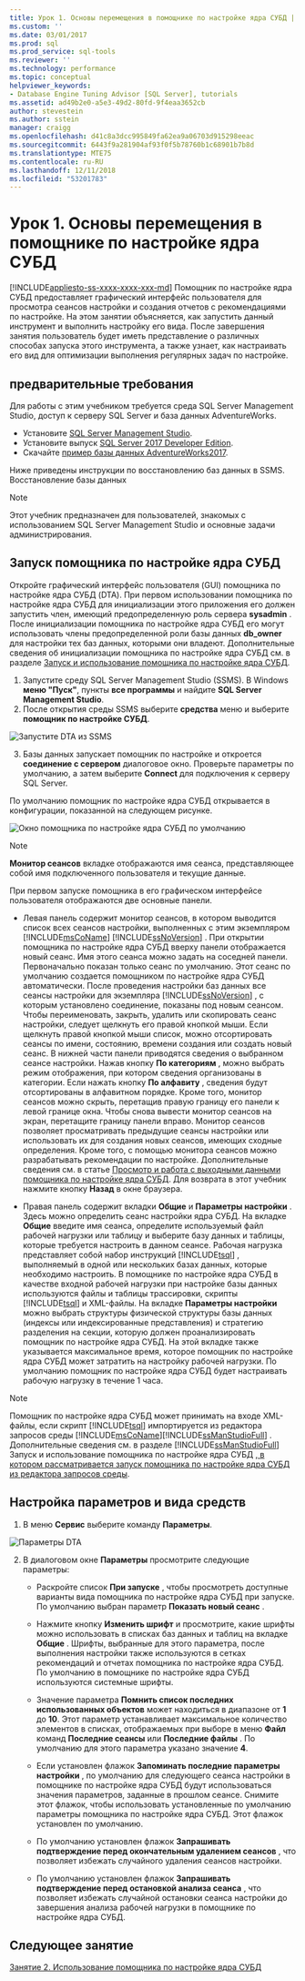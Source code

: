 ```yaml
---
title: Урок 1. Основы перемещения в помощнике по настройке ядра СУБД | Документация Майкрософт
ms.custom: ''
ms.date: 03/01/2017
ms.prod: sql
ms.prod_service: sql-tools
ms.reviewer: ''
ms.technology: performance
ms.topic: conceptual
helpviewer_keywords:
- Database Engine Tuning Advisor [SQL Server], tutorials
ms.assetid: ad49b2e0-a5e3-49d2-80fd-9f4eaa3652cb
author: stevestein
ms.author: sstein
manager: craigg
ms.openlocfilehash: d41c8a3dcc995849fa62ea9a06703d915298eeac
ms.sourcegitcommit: 6443f9a281904af93f0f5b78760b1c68901b7b8d
ms.translationtype: MTE75
ms.contentlocale: ru-RU
ms.lasthandoff: 12/11/2018
ms.locfileid: "53201783"
---
```

# <a name="lesson-1-basic-navigation-in-database-engine-tuning-advisor"></a>Урок 1. Основы перемещения в помощнике по настройке ядра СУБД
[!INCLUDE[appliesto-ss-xxxx-xxxx-xxx-md](../../includes/appliesto-ss-xxxx-xxxx-xxx-md.md)]
Помощник по настройке ядра СУБД предоставляет графический интерфейс пользователя для просмотра сеансов настройки и создания отчетов с рекомендациями по настройке. На этом занятии объясняется, как запустить данный инструмент и выполнить настройку его вида. После завершения занятия пользователь будет иметь представление о различных способах запуска этого инструмента, а также узнает, как настраивать его вид для оптимизации выполнения регулярных задач по настройке.  

## <a name="prerequisites"></a>предварительные требования 

Для работы с этим учебником требуется среда SQL Server Management Studio, доступ к серверу SQL Server и база данных AdventureWorks.

- Установите [SQL Server Management Studio](https://docs.microsoft.com/sql/ssms/download-sql-server-management-studio-ssms).
- Установите выпуск [SQL Server 2017 Developer Edition](https://www.microsoft.com/sql-server/sql-server-downloads).
- Скачайте [пример базы данных AdventureWorks2017](https://docs.microsoft.com/sql/samples/adventureworks-install-configure?view=sql-server-2017).


Ниже приведены инструкции по восстановлению баз данных в SSMS. Восстановление базы данных

  >[!NOTE]
  > Этот учебник предназначен для пользователей, знакомых с использованием SQL Server Management Studio и основные задачи администрирования. 
  

## <a name="launch-database-tuning-advisor"></a>Запуск помощника по настройке ядра СУБД 
Откройте графический интерфейс пользователя (GUI) помощника по настройке ядра СУБД (DTA). При первом использовании помощника по настройке ядра СУБД для инициализации этого приложения его должен запустить член, имеющий предопределенную роль сервера **sysadmin** . После инициализации помощника по настройке ядра СУБД его могут использовать члены предопределенной роли базы данных **db_owner** для настройки тех баз данных, которыми они владеют. Дополнительные сведения об инициализации помощника по настройке ядра СУБД см. в разделе [Запуск и использование помощника по настройке ядра СУБД](../../relational-databases/performance/start-and-use-the-database-engine-tuning-advisor.md).  
  
1. Запустите среду SQL Server Management Studio (SSMS). В Windows **меню "Пуск"**, пункты **все программы** и найдите **SQL Server Management Studio**. 
2. После открытия среды SSMS выберите **средства** меню и выберите **помощник по настройке СУБД**. 

  ![Запустите DTA из SSMS](media/dta-tutorials/launch-dta.png)

3. Базы данных запускает помощник по настройке и откроется **соединение с сервером** диалоговое окно. Проверьте параметры по умолчанию, а затем выберите **Connect** для подключения к серверу SQL Server.  
  
По умолчанию помощник по настройке ядра СУБД открывается в конфигурации, показанной на следующем рисунке.  
  
![Окно помощника по настройке ядра СУБД по умолчанию](media/dta-tutorials/dta-default-gui.png)
  
> [!NOTE]  
> **Монитор сеансов** вкладке отображаются имя сеанса, представляющее собой имя подключенного пользователя и текущие данные. 
  
При первом запуске помощника в его графическом интерфейсе пользователя отображаются две основные панели.  
  
-   Левая панель содержит монитор сеансов, в котором выводится список всех сеансов настройки, выполненных с этим экземпляром [!INCLUDE[msCoName](../../includes/msconame-md.md)] [!INCLUDE[ssNoVersion](../../includes/ssnoversion-md.md)] . При открытии помощника по настройке ядра СУБД вверху панели отображается новый сеанс. Имя этого сеанса можно задать на соседней панели. Первоначально показан только сеанс по умолчанию. Этот сеанс по умолчанию создается помощником по настройке ядра СУБД автоматически. После проведения настройки баз данных все сеансы настройки для экземпляра [!INCLUDE[ssNoVersion](../../includes/ssnoversion-md.md)] , с которым установлено соединение, показаны под новым сеансом. Чтобы переименовать, закрыть, удалить или скопировать сеанс настройки, следует щелкнуть его правой кнопкой мыши. Если щелкнуть правой кнопкой мыши список, можно отсортировать сеансы по имени, состоянию, времени создания или создать новый сеанс. В нижней части панели приводятся сведения о выбранном сеансе настройки. Нажав кнопку **По категориям** , можно выбрать режим отображения, при котором сведения организованы в категории. Если нажать кнопку **По алфавиту** , сведения будут отсортированы в алфавитном порядке. Кроме того, монитор сеансов можно скрыть, перетащив правую границу его панели к левой границе окна. Чтобы снова вывести монитор сеансов на экран, перетащите границу панели вправо. Монитор сеансов позволяет просматривать предыдущие сеансы настройки или использовать их для создания новых сеансов, имеющих сходные определения. Кроме того, с помощью монитора сеансов можно разрабатывать рекомендации по настройке. Дополнительные сведения см. в статье [Просмотр и работа с выходными данными помощника по настройке ядра СУБД](../../relational-databases/performance/view-and-work-with-the-output-from-the-database-engine-tuning-advisor.md). Для возврата в этот учебник нажмите кнопку **Назад** в окне браузера.  
  
-   Правая панель содержит вкладки **Общие** и **Параметры настройки** . Здесь можно определить сеанс настройки ядра СУБД. На вкладке **Общие** введите имя сеанса, определите используемый файл рабочей нагрузки или таблицу и выберите базу данных и таблицы, которые требуется настроить в данном сеансе. Рабочая нагрузка представляет собой набор инструкций [!INCLUDE[tsql](../../includes/tsql-md.md)] , выполняемый в одной или нескольких базах данных, которые необходимо настроить. В помощнике по настройке ядра СУБД в качестве входной рабочей нагрузки при настройке базы данных используются файлы и таблицы трассировки, скрипты [!INCLUDE[tsql](../../includes/tsql-md.md)] и XML-файлы. На вкладке **Параметры настройки** можно выбрать структуры физической структуры базы данных (индексы или индексированные представления) и стратегию разделения на секции, которую должен проанализировать помощник по настройке ядра СУБД. На этой вкладке также указывается максимальное время, которое помощник по настройке ядра СУБД может затратить на настройку рабочей нагрузки. По умолчанию помощник по настройке ядра СУБД будет настраивать рабочую нагрузку в течение 1 часа.  
  
> [!NOTE]
> Помощник по настройке ядра СУБД может принимать на входе XML-файлы, если скрипт [!INCLUDE[tsql](../../includes/tsql-md.md)] импортируется из редактора запросов среды [!INCLUDE[msCoName](../../includes/msconame-md.md)][!INCLUDE[ssManStudioFull](../../includes/ssmanstudiofull-md.md)] . Дополнительные сведения см. в разделе [!INCLUDE[ssManStudioFull](../../includes/ssmanstudiofull-md.md)] Запуск и использование помощника по настройке ядра СУБД [, в котором рассматривается запуск помощника по настройке ядра СУБД из редактора запросов среды](../../relational-databases/performance/start-and-use-the-database-engine-tuning-advisor.md).  
  
## <a name="configure-tool-options-and-layout"></a>Настройка параметров и вида средств 

1.  В меню **Сервис** выберите команду **Параметры**.  

   ![Параметры DTA](media/dta-tutorials/dta-settings.png) 
  
2.  В диалоговом окне **Параметры** просмотрите следующие параметры:  
  
    -   Раскройте список **При запуске** , чтобы просмотреть доступные варианты вида помощника по настройке ядра СУБД при запуске. По умолчанию выбран параметр **Показать новый сеанс** .  
  
    -   Нажмите кнопку **Изменить шрифт** и просмотрите, какие шрифты можно использовать в списках баз данных и таблиц на вкладке **Общие** . Шрифты, выбранные для этого параметра, после выполнения настройки также используются в сетках рекомендаций и отчетах помощника по настройке ядра СУБД. По умолчанию в помощнике по настройке ядра СУБД используются системные шрифты.  
  
    -   Значение параметра **Помнить список последних использованных объектов** может находиться в диапазоне от **1** до **10**. Этот параметр устанавливает максимальное количество элементов в списках, отображаемых при выборе в меню **Файл** команд **Последние сеансы** или **Последние файлы** . По умолчанию для этого параметра указано значение **4**.  
  
    -   Если установлен флажок **Запоминать последние параметры настройки** , по умолчанию для следующего сеанса настройки в помощнике по настройке ядра СУБД будут использоваться значения параметров, заданные в прошлом сеансе. Снимите этот флажок, чтобы использовать установленные по умолчанию параметры помощника по настройке ядра СУБД. Этот флажок установлен по умолчанию.  
  
    -   По умолчанию установлен флажок **Запрашивать подтверждение перед окончательным удалением сеансов** , что позволяет избежать случайного удаления сеансов настройки.  
  
    -   По умолчанию установлен флажок **Запрашивать подтверждение перед остановкой анализа сеанса** , что позволяет избежать случайной остановки сеанса настройки до завершения анализа рабочей нагрузки в помощнике по настройке ядра СУБД.  
  
## <a name="next-lesson"></a>Следующее занятие  
[Занятие 2. Использование помощника по настройке ядра СУБД](../../tools/dta/lesson-2-using-database-engine-tuning-advisor.md)  
  
  
  
